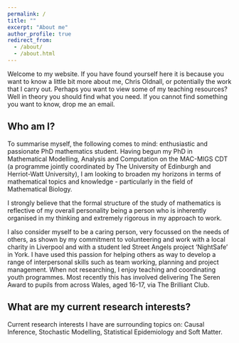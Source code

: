 ```yaml
---
permalink: /
title: ""
excerpt: "About me"
author_profile: true
redirect_from: 
  - /about/
  - /about.html
---
```


Welcome to my website. If you have found yourself here it is because you want to know a little bit more about me, Chris Oldnall, or potentially the work that I carry out. Perhaps you want to view some of my teaching resources? Well in theory you should find what you need. If you cannot find something you want to know, drop me an email.

Who am I?
------
To summarise myself, the following comes to mind: enthusiastic and passionate PhD mathematics student. Having begun my PhD in Mathematical Modelling, Analysis and Computation on the MAC-MIGS CDT (a programme jointly coordinated by The University of Edinburgh and Herriot-Watt University), I am looking to broaden my horizons in terms of mathematical topics and knowledge - particularly in the field of Mathematical Biology.

I strongly believe that the formal structure of the study of mathematics is reflective of my overall personality being a person who is inherently organised in my thinking and extremely rigorous in my approach to work.

I also consider myself to be a caring person, very focussed on the needs of others, as shown by my commitment to volunteering and work with a local charity in Liverpool and with a student led Street Angels project ‘NightSafe’ in York. I have used this passion for helping others as way to develop a range of interpersonal skills such as team working, planning and project management. When not researching, I enjoy teaching and coordinating youth programmes. Most recently this has involved delivering The Seren Award to pupils from across Wales, aged 16-17, via The Brilliant Club.

What are my current research interests?
------
Current research interests I have are surrounding topics on: Causal Inference, Stochastic Modelling, Statistical Epidemiology and Soft Matter.
